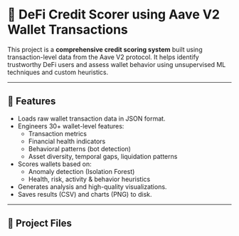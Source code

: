 # 🏦 DeFi Credit Scorer using Aave V2 Wallet Transactions

This project is a **comprehensive credit scoring system** built using transaction-level data from the Aave V2 protocol. It helps identify trustworthy DeFi users and assess wallet behavior using unsupervised ML techniques and custom heuristics.

---

## 📌 Features

- Loads raw wallet transaction data in JSON format.
- Engineers 30+ wallet-level features:
  - Transaction metrics
  - Financial health indicators
  - Behavioral patterns (bot detection)
  - Asset diversity, temporal gaps, liquidation patterns
- Scores wallets based on:
  - Anomaly detection (Isolation Forest)
  - Health, risk, activity & behavior heuristics
- Generates analysis and high-quality visualizations.
- Saves results (CSV) and charts (PNG) to disk.

---

## 📂 Project Files

